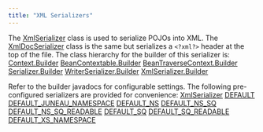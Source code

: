 ```yaml
---
title: "XML Serializers"
---
```


The [XmlSerializer](../apidocs/org/apache/juneau/xml/XmlSerializer.html) class is used to serialize POJOs into XML.
The [XmlDocSerializer](../apidocs/org/apache/juneau/xml/XmlDocSerializer.html) class is the same but serializes a `<?xml?>` header at the top of the file.
The class hierarchy for the builder of this serializer is:
<tree>
<node-0><java-abstract-class>[Context.Builder](../apidocs/...)</java-abstract-class></node-0>
<node-1><java-abstract-class>[BeanContextable.Builder](../apidocs/org/apache/juneau/BeanContextable/Builder.html)</java-abstract-class></node-1>
<node-2><java-abstract-class>[BeanTraverseContext.Builder](../apidocs/org/apache/juneau/BeanTraverseContext/Builder.html)</java-abstract-class></node-2>
<node-3><java-abstract-class>[Serializer.Builder](../apidocs/org/apache/juneau/serializer/Serializer/Builder.html)</java-abstract-class></node-3>
<node-4><java-abstract-class>[WriterSerializer.Builder](../apidocs/org/apache/juneau/serializer/WriterSerializer/Builder.html)</java-abstract-class></node-4>
<node-5><java-class>[XmlSerializer.Builder](../apidocs/org/apache/juneau/xml/XmlSerializer/Builder.html)</java-class></node-5>
</tree>

Refer to the builder javadocs for configurable settings.
The following pre-configured serializers are provided for convenience:
<tree>
<node-0><java-class>[XmlSerializer](../apidocs/org/apache/juneau/xml/XmlSerializer.html)</java-class></node-0>
<node-1><javac-field>[DEFAULT](../apidocs/org/apache/juneau/xml/XmlSerializer.html#DEFAULT)</javac-field></node-1>
<node-1><javac-field>[DEFAULT_JUNEAU_NAMESPACE](../apidocs/org/apache/juneau/xml/XmlSerializer.html#DEFAULT_JUNEAU_NAMESPACE)</javac-field></node-1>
<node-1><javac-field>[DEFAULT_NS](../apidocs/org/apache/juneau/xml/XmlSerializer.html#DEFAULT_NS)</javac-field></node-1>
<node-1><javac-field>[DEFAULT_NS_SQ](../apidocs/org/apache/juneau/xml/XmlSerializer.html#DEFAULT_NS_SQ)</javac-field></node-1>
<node-1><javac-field>[DEFAULT_NS_SQ_READABLE](../apidocs/org/apache/juneau/xml/XmlSerializer.html#DEFAULT_NS_SQ_READABLE)</javac-field></node-1>
<node-1><javac-field>[DEFAULT_SQ](../apidocs/org/apache/juneau/xml/XmlSerializer.html#DEFAULT_SQ)</javac-field></node-1>
<node-1><javac-field>[DEFAULT_SQ_READABLE](../apidocs/org/apache/juneau/xml/XmlSerializer.html#DEFAULT_SQ_READABLE)</javac-field></node-1>
<node-1><javac-field>[DEFAULT_XS_NAMESPACE](../apidocs/org/apache/juneau/xml/XmlSerializer.html#DEFAULT_XS_NAMESPACE)</javac-field></node-1>
</tree>
